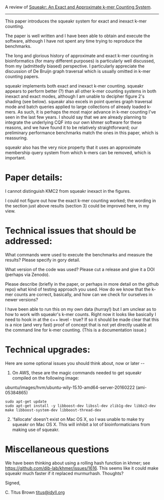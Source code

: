 A review of
[Squeakr: An Exact and Approximate k-mer Counting System](biorxiv.org/content/early/2017/03/29/122077).

------

This paper introduces the squeakr system for exact and inexact k-mer counting.

The paper is well written and I have been able to obtain and execute
the software, although I have not spent any time trying to reproduce
the benchmarks.

The long and glorious history of approximate and exact k-mer counting
in bioinformatics (for many different purposes) is particularly well
discussed, from my (admittedly biased) perspective.  I particularly
appreciate the discussion of De Bruijn graph traversal which is usually
omitted in k-mer counting papers.

squeakr implements both exact and inexact k-mer counting.  squeakr
appears to perform better (?) than all other k-mer counting systems in
both inexact and exact modes, although I am unable to decipher figure
2's shading (see below). squeakr also excels in point queries graph
traversal mode and batch queries applied to large collections of
already loaded k-mers.  As such, it is perhaps the most major advance
in k-mer counting I've seen in the last few years.  I should say that
we are already planning to integrate the underlying CQF into our own
khmer software for these reasons, and we have found it to be relatively
straightforward; our preliminary performance benchmarks match the ones
in this paper, which is reassuring.

squeakr also has the very nice property that it uses an approximate
membership query system from which k-mers can be removed, which is
important.

# Paper details:

I cannot distinguish KMC2 from squeakr inexact in the figures.

I could not figure out how the exact k-mer counting worked; the
wording in the section just above results (section 3) could be
improved here, in my view.

# Technical issues that should be addressed:

What commands were used to execute the benchmarks and measure the
results? Please specify in gory detail.

What version of the code was used? Please cut a release and give it a DOI
(perhaps via Zenodo).

Please describe (briefly in the paper, or perhaps in more detail on the
github repo) what kind of testing approach you used.  How do we know
that the k-mer counts are correct, basically, and how can we check for
ourselves in newer versions?

I have been able to run this on my own data (hurray!) but I am unclear
as to how to work with squeakr's k-mer counts. Right now it looks like
basically I need to hook in at the c++ level - true?  If so it should be
made clear that this is a nice (and very fast) proof of concept that
is not yet directly usable at the command line for k-mer counting.
(This is a documentation issue.)

# Technical upgrades:

Here are some optional issues you should think about, now or later --

1. On AWS, these are the magic commands needed to get squeakr compiled on
the following image:

ubuntu/images/hvm/ubuntu-wily-15.10-amd64-server-20160222 (ami-05384865)


```
sudo apt-get update
sudo apt-get install -y libboost-dev libssl-dev zlib1g-dev libbz2-dev make libboost-system-dev libboost-thread-dev
```

2. 'fallocate' doesn't exist on Mac OS X, so I was unable to make try
squeakr on Mac OS X.  This will inhibit a lot of bioinformaticians
from making use of squeakr.

# Miscellaneous questions

We have been thinking about using a rolling hash function in khmer;
see https://github.com/dib-lab/khmer/issues/1616. This seems like it
could make squeakr much faster if it replaced murmurhash. Thoughts?

Signed,

C. Titus Brown
titus@idyll.org
